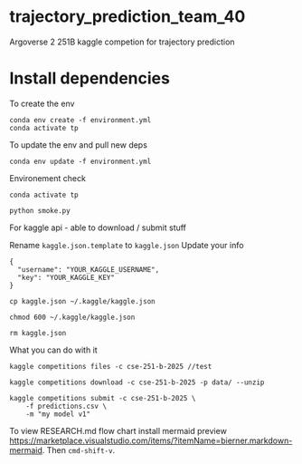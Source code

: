 # trajectory_prediction_team_40

Argoverse 2 251B kaggle competion for trajectory prediction

# Install dependencies

To create the env

```
conda env create -f environment.yml
conda activate tp
```

To update the env and pull new deps

```
conda env update -f environment.yml
```

Environement check

```
conda activate tp

python smoke.py
```

For kaggle api - able to download / submit stuff

Rename `kaggle.json.template` to `kaggle.json`
Update your info

```
{
  "username": "YOUR_KAGGLE_USERNAME",
  "key": "YOUR_KAGGLE_KEY"
}

```

`cp kaggle.json ~/.kaggle/kaggle.json`

`chmod 600 ~/.kaggle/kaggle.json`

`rm kaggle.json`

What you can do with it

```
kaggle competitions files -c cse-251-b-2025 //test

kaggle competitions download -c cse-251-b-2025 -p data/ --unzip

kaggle competitions submit -c cse-251-b-2025 \
    -f predictions.csv \
    -m "my model v1"

```

To view RESEARCH.md flow chart install mermaid preview https://marketplace.visualstudio.com/items/?itemName=bierner.markdown-mermaid. Then `cmd-shift-v`.
